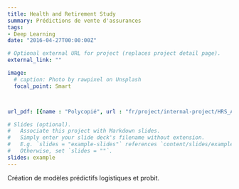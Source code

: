 ```yaml
---
title: Health and Retirement Study
summary: Prédictions de vente d'assurances 
tags:
- Deep Learning
date: "2016-04-27T00:00:00Z"

# Optional external URL for project (replaces project detail page).
external_link: ""

image:
  # caption: Photo by rawpixel on Unsplash
  focal_point: Smart



url_pdf: [{name : "Polycopié", url : "fr/project/internal-project/HRS_AMATO.pdf"}]

# Slides (optional).
#   Associate this project with Markdown slides.
#   Simply enter your slide deck's filename without extension.
#   E.g. `slides = "example-slides"` references `content/slides/example-slides.md`.
#   Otherwise, set `slides = ""`.
slides: example
---
```

Création de modèles prédictifs logistiques et probit.






